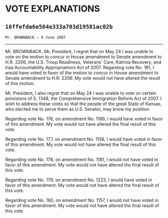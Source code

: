 # VOTE EXPLANATIONS
## `16ffefda6e564e333a703d19581ac02b`
`Mr. BROWNBACK — 6 June 2007`

---


Mr. BROWNBACK. Mr. President, I regret that on May 24 I was unable to 
vote on the motion to concur in House amendment to Senate amendment to 
H.R. 2206, the U.S. Troop Readiness, Veterans' Care, Katrina Recovery, 
and Iraq Accountability Appropriations Act of 2007. Regarding vote No. 
181, I would have voted in favor of the motion to concur in House 
amendment to Senate amendment to H.R. 2206. My vote would not have 
altered the result of this motion.

Mr. President, I also regret that on May 24 I was unable to vote on 
certain provisions of S. 1348, the Comprehensive Immigration Reform Act 
of 2007. I wish to address these votes so that the people of the great 
State of Kansas, who elected me to serve them as U.S. Senator, may know 
my position.

Regarding vote No. 176, on amendment No. 1186, I would have voted in 
favor of this amendment. My vote would not have altered the final 
result of this vote.

Regarding vote No. 177, on amendment No. 1158, I would have voted in 
favor of this amendment. My vote would not have altered the final 
result of this vote.

Regarding vote No. 178, on amendment No. 1181, I would not have voted 
in favor of this amendment. My vote would not have altered the final 
result of this vote.

Regarding vote No. 179, on amendment No. 1223, I would have voted in 
favor of this amendment. My vote would not have altered the final 
result of this vote.

Regarding vote No. 180, on amendment No. 1157, I would not have voted 
in favor of this amendment. My vote would not have altered the final 
result of this vote.
